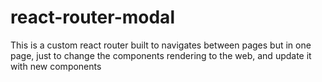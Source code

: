 # react-router-modal
This is a custom react router built to navigates between pages but in one page, just to change the components rendering to the web, and update it with new components
